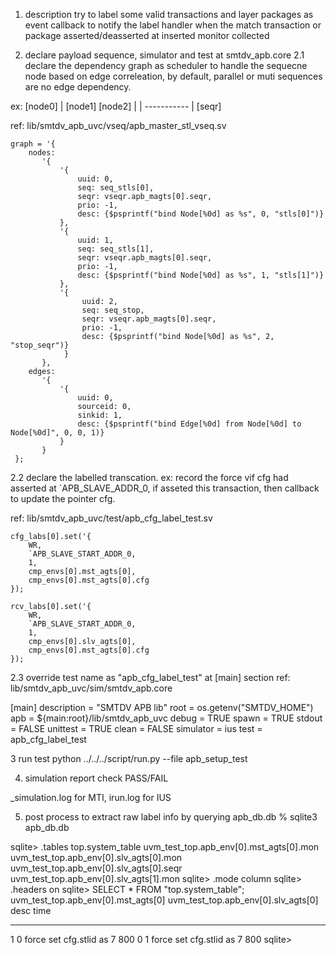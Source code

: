 1. description
try to label some valid transactions and layer packages as event callback to notify the
label handler when the match transaction or package asserted/deasserted at inserted monitor collected

2. declare payload sequence, simulator and test at smtdv_apb.core
2.1 declare the dependency graph as scheduler to handle the sequecne node based on edge correleation,
by default, parallel or muti sequences are no edge dependency.

ex:
  [node0]
     |
  [node1]   [node2]
     |         |
     -----------
          |
        [seqr]

ref: lib/smtdv_apb_uvc/vseq/apb_master_stl_vseq.sv

    graph = '{
        nodes:
           '{
               '{
                   uuid: 0,
                   seq: seq_stls[0],
                   seqr: vseqr.apb_magts[0].seqr,
                   prio: -1,
                   desc: {$psprintf("bind Node[%0d] as %s", 0, "stls[0]")}
               },
               '{
                   uuid: 1,
                   seq: seq_stls[1],
                   seqr: vseqr.apb_magts[0].seqr,
                   prio: -1,
                   desc: {$psprintf("bind Node[%0d] as %s", 1, "stls[1]")}
               },
               '{
                    uuid: 2,
                    seq: seq_stop,
                    seqr: vseqr.apb_magts[0].seqr,
                    prio: -1,
                    desc: {$psprintf("bind Node[%0d] as %s", 2, "stop_seqr")}
                }
           },
        edges:
           '{
               '{
                   uuid: 0,
                   sourceid: 0,
                   sinkid: 1,
                   desc: {$psprintf("bind Edge[%0d] from Node[%0d] to Node[%0d]", 0, 0, 1)}
               }
           }
     };


2.2 declare the labelled transcation.
ex:
   record the force vif cfg had asserted at `APB_SLAVE_ADDR_0, if asseted this transaction, then callback to
   update the pointer cfg.

ref: lib/smtdv_apb_uvc/test/apb_cfg_label_test.sv

    cfg_labs[0].set('{
        WR,
        `APB_SLAVE_START_ADDR_0,
        1,
        cmp_envs[0].mst_agts[0],
        cmp_envs[0].mst_agts[0].cfg
    });

    rcv_labs[0].set('{
        WR,
        `APB_SLAVE_START_ADDR_0,
        1,
        cmp_envs[0].slv_agts[0],
        cmp_envs[0].mst_agts[0].cfg
    });



2.3
override test name as "apb_cfg_label_test" at [main] section
ref: lib/smtdv_apb_uvc/sim/smtdv_apb.core

[main]
description = "SMTDV APB lib"
root = os.getenv("SMTDV_HOME")
apb = ${main:root}/lib/smtdv_apb_uvc
debug = TRUE
spawn = TRUE
stdout = FALSE
unittest = TRUE
clean = FALSE
simulator = ius
test = apb_cfg_label_test

3 run test
python ../../../script/run.py --file apb_setup_test

4. simulation report
check PASS/FAIL

_simulation.log for MTI,
irun.log for IUS

5. post process
to extract raw label info by querying apb_db.db
% sqlite3 apb_db.db

sqlite> .tables
top.system_table
uvm_test_top.apb_env[0].mst_agts[0].mon
uvm_test_top.apb_env[0].slv_agts[0].mon
uvm_test_top.apb_env[0].slv_agts[0].seqr
uvm_test_top.apb_env[0].slv_agts[1].mon
sqlite> .mode column
sqlite> .headers on
sqlite> SELECT * FROM "top.system_table";
uvm_test_top.apb_env[0].mst_agts[0]  uvm_test_top.apb_env[0].slv_agts[0]  desc                                time
-----------------------------------  -----------------------------------  ----------------------------------  ----------
1                                    0                                    force set cfg.stlid as           7  800
0                                    1                                    force set cfg.stlid as           7  800
sqlite>

